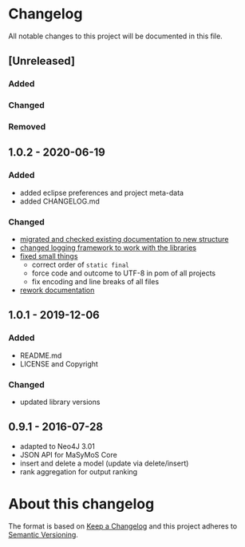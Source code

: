 
# Changelog
All notable changes to this project will be documented in this file.




## [Unreleased]

### Added

### Changed

### Removed




## 1.0.2 - 2020-06-19

### Added
- added eclipse preferences and project meta-data
- added CHANGELOG.md

### Changed
- [migrated and checked existing documentation to new structure](https://github.com/MaSyMoS/masymos-core/issues/10)
- [changed logging framework to work with the libraries](https://github.com/MaSyMoS/masymos-core/issues/5)
- [fixed small things](https://github.com/MaSyMoS/masymos-core/issues/3)
    - correct order of `static final`
    - force code and outcome to UTF-8 in pom of all projects
    - fix encoding and line breaks of all files
- [rework documentation](https://github.com/MaSyMoS/masymos-core/issues/7)


## 1.0.1 - 2019-12-06

### Added
- README.md
- LICENSE and Copyright

### Changed
- updated library versions


## 0.9.1 - 2016-07-28
- adapted to Neo4J 3.01
- JSON API for MaSyMoS Core
- insert and delete a model (update via delete/insert)
- rank aggregation for output ranking



# About this changelog

The format is based on [Keep a Changelog](http://keepachangelog.com/en/1.0.0/)
and this project adheres to [Semantic Versioning](http://semver.org/spec/v2.0.0.html).
